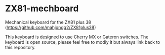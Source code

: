 # ZX81-mechboard
Mechanical keyboard for the ZX81 plus 38 (https://github.com/mahjongg2/ZX81plus38)

This keyboard is designed to use Cherry MX or Gateron switches. 
The keyboard is open source, please feel free to modiy it but always link back to this repository.
